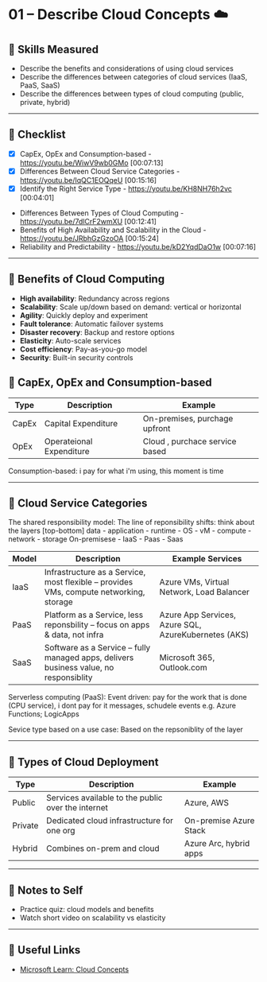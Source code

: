 # 01 – Describe Cloud Concepts ☁️

## 🎯 Skills Measured

- Describe the benefits and considerations of using cloud services
- Describe the differences between categories of cloud services (IaaS, PaaS, SaaS)
- Describe the differences between types of cloud computing (public, private, hybrid)

---

## 🔹 Checklist

- [x] CapEx, OpEx and Consumption-based - https://youtu.be/WiwV9wb0GMo [00:07:13]
- [X] Differences Between Cloud Service Categories - https://youtu.be/IqQC1EOQqeU [00:15:16]
- [X] Identify the Right Service Type - https://youtu.be/KH8NH76h2vc [00:04:01]
- Differences Between Types of Cloud Computing - https://youtu.be/7dlCrF2wmXU [00:12:41]
- Benefits of High Availability and Scalability in the Cloud - https://youtu.be/JRbhGzGzoOA [00:15:24]
- Reliability and Predictability - https://youtu.be/kD2YqdDaO1w [00:07:16]

---

## 🔹 Benefits of Cloud Computing

- **High availability**: Redundancy across regions
- **Scalability**: Scale up/down based on demand: vertical or horizontal
- **Agility**: Quickly deploy and experiment
- **Fault tolerance**: Automatic failover systems
- **Disaster recovery**: Backup and restore options
- **Elasticity**: Auto-scale services
- **Cost efficiency**: Pay-as-you-go model
- **Security**: Built-in security controls

## 🔹 CapEx, OpEx and Consumption-based

| Type    | Description | Example |
|---------|-------------|---------|
| CapEx | Capital Expenditure | On-premises, purchage upfront | 
| OpEx  | Operateional Expenditure  | Cloud , purchace service based | 

Consumption-based: i pay for what i'm using, this moment is time 

---

## 🔹 Cloud Service Categories 

The shared responsibility model:
The line of reponsibility shifts: think about the layers [top-bottom] data - application - runtime - OS - vM - compute - network - storage
On-premisese - IaaS - Paas - Saas

| Model | Description | Example Services |
|-------|-------------|------------------|
| IaaS  | Infrastructure as a Service, most flexible – provides VMs, compute networking, storage | Azure VMs, Virtual Network, Load Balancer |
| PaaS  | Platform as a Service, less reponsbility – focus on apps & data, not infra | Azure App Services, Azure SQL, AzureKubernetes (AKS) |
| SaaS  | Software as a Service – fully managed apps, delivers business value, no responsiblity | Microsoft 365, Outlook.com |

Serverless computing (PaaS): 
Event driven: pay for the work that is done (CPU service), i dont pay for it messages, schudele events
e.g. Azure Functions; LogicApps

Sevice type based on a use case:
Based on the repsoniblity of the layer

---

## 🔹 Types of Cloud Deployment

| Type    | Description | Example |
|---------|-------------|---------|
| Public  | Services available to the public over the internet | Azure, AWS |
| Private | Dedicated cloud infrastructure for one org | On-premise Azure Stack |
| Hybrid  | Combines on-prem and cloud | Azure Arc, hybrid apps |

---


## 📝 Notes to Self

- Practice quiz: cloud models and benefits
- Watch short video on scalability vs elasticity

---

## 📎 Useful Links

- [Microsoft Learn: Cloud Concepts](https://learn.microsoft.com/en-us/training/modules/intro-to-azure-fundamentals/)
